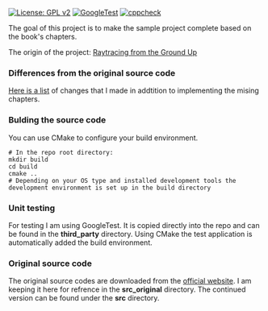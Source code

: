 [![License: GPL v2](https://img.shields.io/badge/License-GPL%20v2-blue.svg)](https://www.gnu.org/licenses/old-licenses/gpl-2.0.en.html)
[![GoogleTest](https://github.com/mandyedi/raytracing-from-the-ground-up/workflows/GoogleTest/badge.svg)](https://github.com/mandyedi/raytracing-from-the-ground-up/actions)
[![cppcheck](https://github.com/mandyedi/raytracing-from-the-ground-up/workflows/cppcheck/badge.svg)](https://github.com/mandyedi/raytracing-from-the-ground-up/actions)

The goal of this project is to make the sample project complete based on the book's chapters.

The origin of the project: [Raytracing from the Ground Up](http://www.raytracegroundup.com/)

### Differences from the original source code
[Here is a list](https://github.com/mandyedi/raytracing-from-the-ground-up/blob/master/differences.md) of changes that I made in addtition to implementing the mising chapters.

### Bulding the source code
You can use CMake to configure your build environment.
```shell
# In the repo root directory:
mkdir build
cd build
cmake ..
# Depending on your OS type and installed development tools the development environment is set up in the build directory
```

### Unit testing
For testing I am using GoogleTest. It is copied directly into the repo and can be found in the **third_party** directory.
Using CMake the test application is automatically added the build environment.

### Original source code
The original source codes are downloaded from the [official website](http://www.raytracegroundup.com/). I am keeping it here for refrence in the **src_original** directory. The continued version can be found under the **src** directory.
